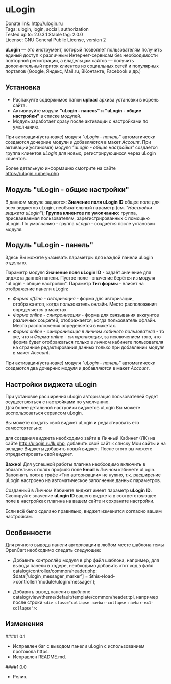 # uLogin

Donate link: http://ulogin.ru  
Tags: ulogin, login, social, authorization  
Tested up to: 2.0.3.1
Stable tag: 2.0.0  
License: GNU General Public License, version 2  

**uLogin** — это инструмент, который позволяет пользователям получить единый доступ к различным Интернет-сервисам без необходимости повторной регистрации,
а владельцам сайтов — получить дополнительный приток клиентов из социальных сетей и популярных порталов (Google, Яндекс, Mail.ru, ВКонтакте, Facebook и др.)


## Установка

- Распакуйте содержимое папки **upload** архива установки в корень сайта.  
- Активируйте модули **"uLogin - панель"** и **"uLogin - общие настройки"** в списке модулей.
- Модуль заработает сразу после активации с настройками по умолчанию.

При активации(установке) модуля *"uLogin - панель"* автоматически создаются дочерние модули и добавляются в макет *Account*.
При активации(установке) модуля *"uLogin - общие настройки"* создаётся группа клиентов *uLogin* для новых, регистрирующихся через uLogin клиентов.

Более детальную информацию смотрите на сайте https://ulogin.ru/help.php

## Модуль "uLogin - общие настройки"

В данном модуле задаются:
**Значение поля uLogin ID** общее поле для всех виджетов uLogin, необязательный параметр (см. *"Настройки виджета uLogin"*);
**Группа клиентов по умолчанию:** группа, присваиваемая пользователям, зарегистрированных с помощью uLogin. По умолчанию - группа *uLogin* - создаётся после установки модуля.


## Модуль "uLogin - панель"

Здесь Вы можете указывать параметры для каждой панели uLogin отдельно.

Параметр модуля **Значение поля uLogin ID** - задаёт значение для виджета данной панели. Пустое поле - значение берётся из модуля "uLogin - общие настройки". 
Параметр **Тип формы** - влияет на отображение панели uLogin: 

- *Форма offline - авторизация* - форма для авторизации, отображается, когда пользователь онлайн. Место расположения определяется в макетах.
- *Форма online - синхронизация* - форма для связывания аккаунтов различных соцсетей, отображается, когда пользователь офлайн. Место расположения определяется в макетах.
- *Форма online - синхронизация в личном кабинете пользователя* - то же, что и *Форма online - синхронизация*, 
за исключением того, что форма будет отображаться только в личном кабинете пользователя на странице редактирования данных только при добавлении модуля в макет *Account*.

При активации(установке) модуля *"uLogin - панель"* автоматически создаются два дочерних модуля и добавляются в макет *Account*.


## Настройки виджета uLogin

При установке расширения uLogin авторизация пользователей будет осуществляться с настройками по умолчанию.  
Для более детальной настройки виджетов uLogin Вы можете воспользоваться сервисом uLogin.  

Вы можете создать свой виджет uLogin и редактировать его самостоятельно:

для создания виджета необходимо зайти в Личный Кабинет (ЛК) на сайте http://ulogin.ru/lk.php,
добавить свой сайт к списку Мои сайты и на вкладке Виджеты добавить новый виджет. После этого вы можете отредактировать свой виджет.

**Важно!** Для успешной работы плагина необходимо включить в обязательных полях профиля поле **Еmail** в Личном кабинете uLogin.  
Заполнять поля в графе «Тип авторизации» не нужно, т.к. расширение uLogin настроено на автоматическое заполнение данных параметров.

Созданный в Личном Кабинете виджет имеет параметр **uLogin ID**.  
Скопируйте значение **uLogin ID** вашего виджета в соответствующее поле в настройках плагина на вашем сайте и сохраните настройки.   

Если всё было сделано правильно, виджет изменится согласно вашим настройкам.


## Особенности

Для ручного вывода панели авторизации в любом месте шаблона темы OpenCart необходимо следать следующее:

- Добавить контроллёр модуля в php файл шаблона, например, для вывода панели в хэдере, необходимо добавить этот код в файл catalog/controller/common/header.php:
  $data['ulogin_messager_marker'] = $this->load->controller('module/ulogin/messager');

- Добавить вывод панели в шаблоне catalog/view/theme/default/template/common/header.tpl, например после строки `<div class="collapse navbar-collapse navbar-ex1-collapse">`:
  <?php echo $ulogin_form_marker;?>

## Изменения

####1.0.1
* Исправлен баг с выводом панели uLogin с использованием протокола https.
* Исправлен README.md.

####1.0.0
* Релиз.
